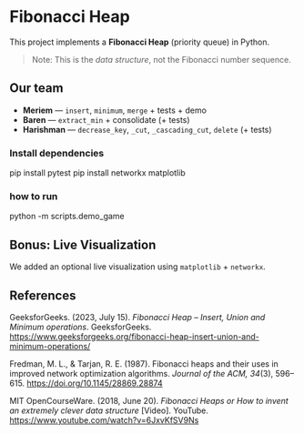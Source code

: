 # Fibonacci Heap 

This project implements a **Fibonacci Heap** (priority queue) in Python.  
> Note: This is the *data structure*, not the Fibonacci number sequence.

## Our team
- **Meriem** — `insert`, `minimum`, `merge` + tests + demo  
- **Baren** — `extract_min` + consolidate (+ tests)  
- **Harishman** — `decrease_key`, `_cut`, `_cascading_cut`, `delete` (+ tests)

### Install dependencies
pip install pytest
pip install networkx matplotlib


### how to run 
python -m scripts.demo_game
  
## Bonus: Live Visualization
We added an optional live visualization using `matplotlib` + `networkx`.

## References 

GeeksforGeeks. (2023, July 15). *Fibonacci Heap – Insert, Union and Minimum operations*. GeeksforGeeks. https://www.geeksforgeeks.org/fibonacci-heap-insert-union-and-minimum-operations/

Fredman, M. L., & Tarjan, R. E. (1987). Fibonacci heaps and their uses in improved network optimization algorithms. *Journal of the ACM, 34*(3), 596–615. https://doi.org/10.1145/28869.28874

MIT OpenCourseWare. (2018, June 20). *Fibonacci Heaps or How to invent an extremely clever data structure* [Video]. YouTube. https://www.youtube.com/watch?v=6JxvKfSV9Ns

